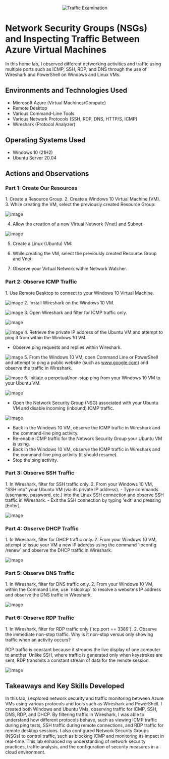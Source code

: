 <p align="center">
  <img src="https://i.imgur.com/Ua7udoS.png" alt="Traffic Examination"/>
</p>

<h1>Network Security Groups (NSGs) and Inspecting Traffic Between Azure Virtual Machines</h1>
In this home lab, I observed different networking activities and traffic using multiple ports such as ICMP, SSH, RDP, and DNS through the use of Wireshark and PowerShell on Windows and Linux VMs.<br />

<h2>Environments and Technologies Used</h2>

- Microsoft Azure (Virtual Machines/Compute)
- Remote Desktop
- Various Command-Line Tools
- Various Network Protocols (SSH, RDP, DNS, HTTP/S, ICMP)
- Wireshark (Protocol Analyzer)

<h2>Operating Systems Used</h2>

- Windows 10 (21H2)
- Ubuntu Server 20.04

<h2>Actions and Observations</h2>

<h3>Part 1: Create Our Resources</h3>
1. Create a Resource Group.
2. Create a Windows 10 Virtual Machine (VM).
3. While creating the VM, select the previously created Resource Group:  

![image](https://github.com/user-attachments/assets/408e9ccb-623c-4b7f-9bf3-0a4b57164720)
 
   
4. Allow the creation of a new Virtual Network (Vnet) and Subnet:  

![image](https://github.com/user-attachments/assets/36105b5c-acfe-45fb-8a89-d2c29bce67c6)
  
  
5. Create a Linux (Ubuntu) VM:  
  
  
6. While creating the VM, select the previously created Resource Group and Vnet:  
 
   
   
7. Observe your Virtual Network within Network Watcher.

<h3>Part 2: Observe ICMP Traffic</h3>
1. Use Remote Desktop to connect to your Windows 10 Virtual Machine.
  
   ![image](https://github.com/user-attachments/assets/9beedd20-fcb4-4fe6-9197-f66de1db5037)
2. Install Wireshark on the Windows 10 VM.
 
   ![image](https://github.com/user-attachments/assets/76b18670-cb2d-4dfe-a955-3cf23ad2c764)
3. Open Wireshark and filter for ICMP traffic only.  
  
   ![image](https://github.com/user-attachments/assets/f694f4d6-4c6a-4072-ac9d-3f4745f7c0d6)  
  
   ![image](https://github.com/user-attachments/assets/3295c8d5-cf75-42d3-bc92-337971734a38)
4. Retrieve the private IP address of the Ubuntu VM and attempt to ping it from within the Windows 10 VM.
   - Observe ping requests and replies within Wireshark.  
 
   ![image](https://github.com/user-attachments/assets/04d699d2-65f8-4bad-8d69-075962fd372d)
5. From the Windows 10 VM, open Command Line or PowerShell and attempt to ping a public website (such as www.google.com) and observe the traffic in Wireshark.  
 
   ![image](https://github.com/user-attachments/assets/a75193f9-32c2-4a42-b0bb-a8018f1c5db5)
6. Initiate a perpetual/non-stop ping from your Windows 10 VM to your Ubuntu VM.  

   ![image](https://github.com/user-attachments/assets/704346b0-8e9c-45d6-b3e6-aeb3858092b9)
   - Open the Network Security Group (NSG) associated with your Ubuntu VM and disable incoming (inbound) ICMP traffic.  
  
   ![image](https://github.com/user-attachments/assets/1eb91e3b-1aed-4d15-8402-d2f12f43dc17)
   - Back in the Windows 10 VM, observe the ICMP traffic in Wireshark and the command-line ping activity.
   - Re-enable ICMP traffic for the Network Security Group your Ubuntu VM is using.
   - Back in the Windows 10 VM, observe the ICMP traffic in Wireshark and the command-line ping activity (it should resume).
   - Stop the ping activity.

<h3>Part 3: Observe SSH Traffic</h3>
1. In Wireshark, filter for SSH traffic only.
2. From your Windows 10 VM, "SSH into" your Ubuntu VM (via its private IP address).
   - Type commands (username, password, etc.) into the Linux SSH connection and observe SSH traffic in Wireshark.
   - Exit the SSH connection by typing 'exit' and pressing [Enter].  
  
   ![image](https://github.com/user-attachments/assets/98506428-2d79-4886-b8b1-1cf7e171036a)

<h3>Part 4: Observe DHCP Traffic</h3>
1. In Wireshark, filter for DHCP traffic only.
2. From your Windows 10 VM, attempt to issue your VM a new IP address using the command `ipconfig /renew` and observe the DHCP traffic in Wireshark.  

   ![image](https://github.com/user-attachments/assets/9549dbae-fa51-4243-bb07-bc031f601cd5)
   
<h3>Part 5: Observe DNS Traffic</h3>
1. In Wireshark, filter for DNS traffic only.
2. From your Windows 10 VM, within the Command Line, use `nslookup` to resolve a website's IP address and observe the DNS traffic in Wireshark.  
  
   ![image](https://github.com/user-attachments/assets/0e32494b-3551-46d3-8b39-44f89a8f563d)

<h3>Part 6: Observe RDP Traffic</h3>
1. In Wireshark, filter for RDP traffic only (`tcp.port == 3389`).
2. Observe the immediate non-stop traffic. Why is it non-stop versus only showing traffic when an activity occurs?
   
   RDP traffic is constant because it streams the live display of one computer to another. Unlike SSH, where traffic is generated only when keystrokes are sent, RDP transmits a constant stream of data for the remote session.  

   ![image](https://github.com/user-attachments/assets/dcbdcecc-4847-4cdf-813c-a623185a4b8a)

<h2>Takeaways and Key Skills Developed</h2>
In this lab, I explored network security and traffic monitoring between Azure VMs using various protocols and tools such as Wireshark and PowerShell. I created both Windows and Ubuntu VMs, observing traffic for ICMP, SSH, DNS, RDP, and DHCP. By filtering traffic in Wireshark, I was able to understand how different protocols behave, such as viewing ICMP traffic during ping tests, SSH traffic during remote connections, and RDP traffic for remote desktop sessions. I also configured Network Security Groups (NSGs) to control traffic, such as blocking ICMP and monitoring its impact in real-time. This lab enhanced my understanding of network security practices, traffic analysis, and the configuration of security measures in a cloud environment.
